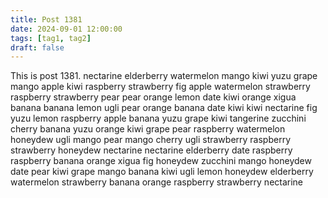 ```yaml
---
title: Post 1381
date: 2024-09-01 12:00:00
tags: [tag1, tag2]
draft: false
---
```

This is post 1381.
nectarine
elderberry
watermelon
mango
kiwi
yuzu
grape
mango
apple
kiwi
raspberry
strawberry
fig
apple
watermelon
strawberry
raspberry
strawberry
pear
pear
orange
lemon
date
kiwi
orange
xigua
banana
banana
lemon
ugli
pear
orange
banana
date
kiwi
kiwi
nectarine
fig
yuzu
lemon
raspberry
apple
banana
yuzu
grape
kiwi
tangerine
zucchini
cherry
banana
yuzu
orange
kiwi
grape
pear
raspberry
watermelon
honeydew
ugli
mango
pear
mango
cherry
ugli
strawberry
raspberry
strawberry
honeydew
nectarine
nectarine
elderberry
date
raspberry
raspberry
banana
orange
xigua
fig
honeydew
zucchini
mango
honeydew
date
pear
kiwi
grape
mango
banana
kiwi
ugli
lemon
honeydew
elderberry
watermelon
strawberry
banana
orange
raspberry
strawberry
nectarine

